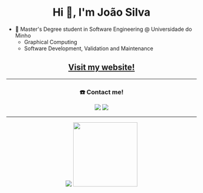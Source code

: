 <h1 align="center">Hi 👋, I'm João Silva</h1>

- 🔭 Master's Degree student in Software Engineering @ Universidade do Minho
  - Graphical Computing
  - Software Development, Validation and Maintenance 
<h2 align="center"><a href="https://joaoramoss.github.io/Personal-Website/" target="_blank">Visit my website!</a></h2>

---

<h3 align="center"> ☎️ Contact me! </h1>
<div align="center">
  <a href="mailto:joao.rmsilva05@gmail.com"><img src="https://img.shields.io/badge/-Email-c71610?style=for-the-badge&logo=Gmail&logoColor=white"/></a>
  <a href="https://www.linkedin.com/in/joaosilva05"><img src="https://img.shields.io/badge/LinkedIn-0077B5?style=for-the-badge&logo=linkedin&logoColor=white"/></a>
 </div>
 
---
<div align="center">
<img src="https://github-readme-stats.vercel.app/api?username=joaoramoss&count_private=true&show_icons=true&theme=nord&hide=contribs&hide_border=true"/>
<img style="height: 170px;" src="https://github-readme-stats.vercel.app/api/top-langs/?username=JoaoRamoss&layout=compact&theme=nord&hide_border=true"/>
</div>
